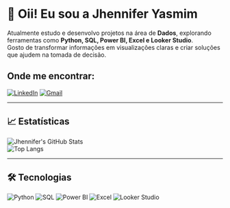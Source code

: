 # 👋 Oii! Eu sou a Jhennifer Yasmim  

Atualmente estudo e desenvolvo projetos na área de **Dados**, explorando ferramentas como **Python, SQL, Power BI, Excel e Looker Studio**.  
Gosto de transformar informações em visualizações claras e criar soluções que ajudem na tomada de decisão.  

## Onde me encontrar:
[![LinkedIn](https://img.shields.io/badge/-LinkedIn-0A66C2?style=for-the-badge&logo=linkedin&logoColor=white)](https://linkedin.com/in/seu-perfil)  [![Gmail](https://img.shields.io/badge/-Email-D14836?style=for-the-badge&logo=gmail&logoColor=white)](mailto:Jhennifer.dev@gmail.com)

---

## 📈 Estatísticas
![Jhennifer's GitHub Stats](https://github-readme-stats.vercel.app/api?username=jhenniferyasmim&show_icons=true&theme=radical)  
![Top Langs](https://github-readme-stats.vercel.app/api/top-langs/?username=jhenniferyasmim&layout=compact&theme=radical)

---

## 🛠️ Tecnologias
![Python](https://img.shields.io/badge/-Python-3776AB?style=for-the-badge&logo=python&logoColor=white)
![SQL](https://img.shields.io/badge/-SQL-336791?style=for-the-badge&logo=postgresql&logoColor=white)
![Power BI](https://img.shields.io/badge/-Power%20BI-F2C811?style=for-the-badge&logo=powerbi&logoColor=black)
![Excel](https://img.shields.io/badge/-Excel-217346?style=for-the-badge&logo=microsoft-excel&logoColor=white)
![Looker Studio](https://img.shields.io/badge/-Looker%20Studio-4285F4?style=for-the-badge&logo=googledatastudio&logoColor=white)




